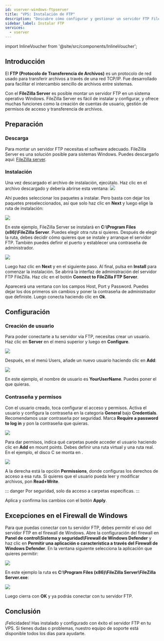 ```yaml
---
id: vserver-windows-ftpserver
title: "VPS: Instalación de FTP"
description: "Descubre cómo configurar y gestionar un servidor FTP FileZilla en Windows para transferencias seguras y control de acceso de usuarios → Aprende más ahora"
sidebar_label: Instalar FTP
services:
  - vserver
---
```


import InlineVoucher from '@site/src/components/InlineVoucher';

## Introducción

El **FTP (Protocolo de Transferencia de Archivos)** es un protocolo de red usado para transferir archivos a través de una red TCP/IP. Fue desarrollado para facilitar el intercambio sencillo de archivos entre sistemas.

Con el **FileZilla Server** es posible montar un servidor FTP en un sistema operativo Windows. FileZilla Server es fácil de instalar y configurar, y ofrece muchas funciones como la creación de cuentas de usuario, gestión de permisos de acceso y transferencia de archivos.
<InlineVoucher />


## Preparación

### Descarga

Para montar un servidor FTP necesitas el software adecuado. FileZilla Server es una solución posible para sistemas Windows. Puedes descargarlo aquí: [FileZilla server](https://filezilla-project.org/download.php?type=server).



### Instalación

Una vez descargado el archivo de instalación, ejecútalo. Haz clic en el archivo descargado y debería abrirse esta ventana: ![](https://screensaver01.zap-hosting.com/index.php/s/Qi97fYbyoKDdsi3/preview)



Ahí puedes seleccionar los paquetes a instalar. Pero basta con dejar los paquetes preseleccionados, así que solo haz clic en **Next** y luego elige la ruta de instalación:

![](https://screensaver01.zap-hosting.com/index.php/s/fsMiKt9Zjas4Rme/preview)

En este ejemplo, FileZilla Server se instalará en **C:\Program Files (x86)\FileZilla Server**. Puedes elegir otra ruta si quieres. Después de elegir la ruta, debes decidir cómo quieres que se instale y arranque el servidor FTP. También puedes definir el puerto y establecer una contraseña de administrador.



![](https://screensaver01.zap-hosting.com/index.php/s/gCoGAcGnTtLQ2P6/preview)

Luego haz clic en **Next** y en el siguiente paso. Al final, pulsa en **Install** para comenzar la instalación. Se abrirá la interfaz de administración del servidor FTP FileZilla. Haz clic en el botón **Connect to FileZilla FTP Server**.

Aparecerá una ventana con los campos Host, Port y Password. Puedes dejar los dos primeros sin cambios y poner la contraseña de administrador que definiste. Luego conecta haciendo clic en **Ok**.



## Configuración

### Creación de usuario

Para poder conectarte a tu servidor vía FTP, necesitas crear un usuario. 
Haz clic en **Server** en el menú superior y luego en **Configure**.

![](https://screensaver01.zap-hosting.com/index.php/s/D7KHSrkGZEErEcH/preview)

Después, en el menú Users, añade un nuevo usuario haciendo clic en **Add**:

![](https://screensaver01.zap-hosting.com/index.php/s/mtdi4oRmR4ZDzyq/preview)

En este ejemplo, el nombre de usuario es **YourUserName**. Puedes poner el que quieras.



### Contraseña y permisos

Con el usuario creado, toca configurar el acceso y permisos. Activa el usuario y configura la contraseña en la categoría **General** bajo **Credentials**. Recomendamos usar contraseña por seguridad. Marca **Require a password to log in** y pon la contraseña que quieras.

![](https://screensaver01.zap-hosting.com/index.php/s/gwkkexqXgmfXc2q/preview)

Para dar permisos, indica qué carpetas puede acceder el usuario haciendo clic en **Add** en mount points. Debes definir una ruta virtual y una ruta real. En el ejemplo, el disco C se monta en \.

![](https://screensaver01.zap-hosting.com/index.php/s/LE46PteX7eAftjQ/preview)

A la derecha está la opción **Permissions**, donde configuras los derechos de acceso a esa ruta. Si quieres que el usuario pueda leer y modificar archivos, pon **Read+Write**.

::: danger
Por seguridad, solo da acceso a carpetas específicas.
:::

Aplica y confirma los cambios con el botón **Apply**.



## Excepciones en el Firewall de Windows

Para que puedas conectar con tu servidor FTP, debes permitir el uso del servidor FTP en el firewall de Windows. Abre la configuración del firewall en **Panel de control\Sistema y seguridad\Firewall de Windows Defender** y haz clic en **Permitir una aplicación o característica a través del Firewall de Windows Defender**.
En la ventana siguiente selecciona la aplicación que quieres permitir:

![](https://screensaver01.zap-hosting.com/index.php/s/aorQ7Y8gQJPSE8e/preview)

En este ejemplo la ruta es **C:\Program Files (x86)\FileZilla Server\FileZilla Server.exe**:

![](https://screensaver01.zap-hosting.com/index.php/s/wx7p5GykbQfx8B6/preview)

Luego cierra con **OK** y ya podrás conectar con tu servidor FTP.


## Conclusión

¡Felicidades! Has instalado y configurado con éxito el servidor FTP en tu VPS. Si tienes dudas o problemas, nuestro equipo de soporte está disponible todos los días para ayudarte.

<InlineVoucher />